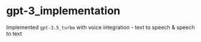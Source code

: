 # gpt-3_implementation
Implemented `gpt-3.5_turbo` with voice integration - text to speech &amp; speech to text 
